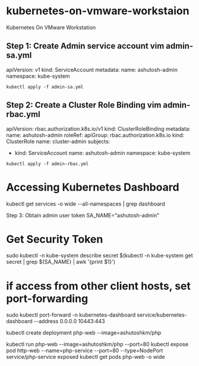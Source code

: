 # kubernetes-on-vmware-workstaion
Kubernetes On VMware Workstation

Step 1: Create Admin service account
vim admin-sa.yml
---
apiVersion: v1
kind: ServiceAccount
metadata:
  name: ashutosh-admin
  namespace: kube-system
  
`kubectl apply -f admin-sa.yml`

Step 2: Create a Cluster Role Binding
vim admin-rbac.yml
---
apiVersion: rbac.authorization.k8s.io/v1
kind: ClusterRoleBinding
metadata:
  name: ashutosh-admin
roleRef:
  apiGroup: rbac.authorization.k8s.io
  kind: ClusterRole
  name: cluster-admin
subjects:
  - kind: ServiceAccount
    name: ashutosh-admin
    namespace: kube-system
	
`kubectl apply -f admin-rbac.yml`

# Accessing Kubernetes Dashboard
kubectl get services -o wide --all-namespaces | grep dashboard

Step 3: Obtain admin user token
SA_NAME="ashutosh-admin"

# Get Security Token 
sudo kubectl -n kube-system describe secret $(kubectl -n kube-system get secret | grep ${SA_NAME} | awk '{print $1}')

# if access from other client hosts, set port-forwarding
sudo kubectl port-forward -n kubernetes-dashboard service/kubernetes-dashboard --address 0.0.0.0 10443:443

kubectl create deployment php-web --image=ashutoshkm/php

kubectl run php-web --image=ashutoshkm/php --port=80
kubectl expose pod http-web --name=php-service --port=80 --type=NodePort service/php-service exposed
kubectl get pods php-web -o wide

